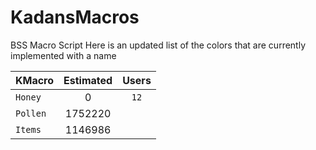 # KadansMacros
BSS Macro Script
Here is an updated list of the colors that are currently implemented with a name

| KMacro              | Estimated | Users     |
|---------------------|:---------:|:---------:|
| `Honey`             |     0     |    `12`   |
| `Pollen`            |  1752220  |
| `Items`             |  1146986  |
 

